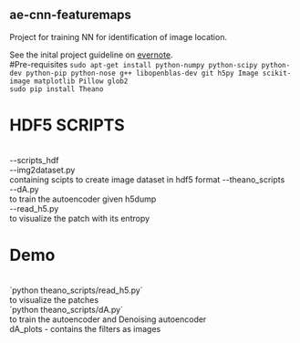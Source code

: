 ## ae-cnn-featuremaps
Project for training NN for identification of image location.<br>

See the inital project guideline on [evernote](https://www.evernote.com/shard/s200/sh/1e5f0910-f082-4caf-b463-a918272a4640/39d3cdea726a5ce6835fb3f87804efd3).
<br>
#Pre-requisites
`sudo apt-get install python-numpy python-scipy python-dev python-pip python-nose g++ libopenblas-dev git h5py Image scikit-image matplotlib Pillow glob2`<br>
`sudo pip install Theano`<br>


<h1>HDF5 SCRIPTS</h1><br>
--scripts_hdf<br>
	--img2dataset.py<br>
	containing scipts to create image dataset in hdf5 format 
--theano_scripts<br>
	--dA.py<br>
	to train the autoencoder given h5dump<br>
	--read_h5.py<br>
	to visualize the patch with its entropy

<h1>Demo</h1><br>
`python theano_scripts/read_h5.py` <br>
to visualize the patches<br>
`python theano_scripts/dA.py`<br>
to train the autoencoder and Denoising autoencoder <br>
dA_plots - contains the filters as images


